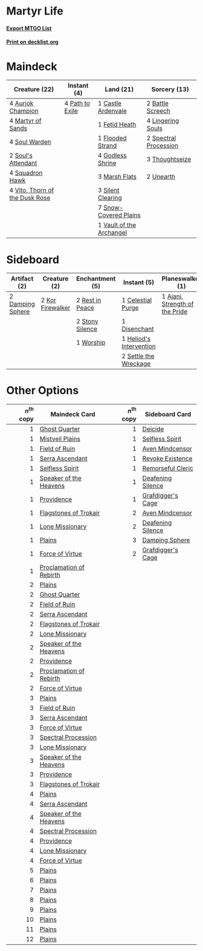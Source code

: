 # Martyr Life

#### [Export MTGO List](../collection/Martyr%20Life/Martyr%20Life.txt)
#### [Print on decklist.org](http://decklist.org/?deckmain=4%09Auriok%20Champion%0A2%09Battle%20Screech%0A1%09Castle%20Ardenvale%0A1%09Fetid%20Heath%0A1%09Flooded%20Strand%0A4%09Godless%20Shrine%0A4%09Lingering%20Souls%0A3%09Marsh%20Flats%0A4%09Martyr%20of%20Sands%0A4%09Path%20to%20Exile%0A3%09Silent%20Clearing%0A7%09Snow-Covered%20Plains%0A4%09Soul%20Warden%0A2%09Soul's%20Attendant%0A2%09Spectral%20Procession%0A4%09Squadron%20Hawk%0A3%09Thoughtseize%0A2%09Unearth%0A1%09Vault%20of%20the%20Archangel%0A4%09Vito,%20Thorn%20of%20the%20Dusk%20Rose&deckside=1%09Ajani,%20Strength%20of%20the%20Pride%0A1%09Celestial%20Purge%0A2%09Damping%20Sphere%0A1%09Disenchant%0A1%09Heliod's%20Intervention%0A2%09Kor%20Firewalker%0A2%09Rest%20in%20Peace%0A2%09Settle%20the%20Wreckage%0A2%09Stony%20Silence%0A1%09Worship)
# Maindeck

|                                              Creature (22)                                              |                                       Instant (4)                                        |                                             Land (21)                                             |                                          Sorcery (13)                                          |
|---------------------------------------------------------------------------------------------------------|------------------------------------------------------------------------------------------|---------------------------------------------------------------------------------------------------|------------------------------------------------------------------------------------------------|
|4 [Auriok Champion](http://gatherer.wizards.com/Pages/Card/Details.aspx?multiverseid=72921)              |4 [Path to Exile](http://gatherer.wizards.com/Pages/Card/Details.aspx?multiverseid=220511)|1 [Castle Ardenvale](http://gatherer.wizards.com/Pages/Card/Details.aspx?multiverseid=473200)      |2 [Battle Screech](http://gatherer.wizards.com/Pages/Card/Details.aspx?multiverseid=35079)      |
|4 [Martyr of Sands](http://gatherer.wizards.com/Pages/Card/Details.aspx?multiverseid=121263)             |                                                                                          |1 [Fetid Heath](http://gatherer.wizards.com/Pages/Card/Details.aspx?multiverseid=442227)           |4 [Lingering Souls](http://gatherer.wizards.com/Pages/Card/Details.aspx?multiverseid=368485)    |
|4 [Soul Warden](http://gatherer.wizards.com/Pages/Card/Details.aspx?multiverseid=129740)                 |                                                                                          |1 [Flooded Strand](http://gatherer.wizards.com/Pages/Card/Details.aspx?multiverseid=405098)        |2 [Spectral Procession](http://gatherer.wizards.com/Pages/Card/Details.aspx?multiverseid=389685)|
|2 [Soul's Attendant](http://gatherer.wizards.com/Pages/Card/Details.aspx?multiverseid=193499)            |                                                                                          |4 [Godless Shrine](http://gatherer.wizards.com/Pages/Card/Details.aspx?multiverseid=405099)        |3 [Thoughtseize](http://gatherer.wizards.com/Pages/Card/Details.aspx?multiverseid=438676)       |
|4 [Squadron Hawk](http://gatherer.wizards.com/Pages/Card/Details.aspx?multiverseid=442023)               |                                                                                          |3 [Marsh Flats](http://gatherer.wizards.com/Pages/Card/Details.aspx?multiverseid=405101)           |2 [Unearth](http://gatherer.wizards.com/Pages/Card/Details.aspx?multiverseid=442102)            |
|4 [Vito, Thorn of the Dusk Rose](http://gatherer.wizards.com/Pages/Card/Details.aspx?multiverseid=485450)|                                                                                          |3 [Silent Clearing](http://gatherer.wizards.com/Pages/Card/Details.aspx?multiverseid=464195)       |                                                                                                |
|                                                                                                         |                                                                                          |7 [Snow-Covered Plains](http://gatherer.wizards.com/Pages/Card/Details.aspx?multiverseid=121267)   |                                                                                                |
|                                                                                                         |                                                                                          |1 [Vault of the Archangel](http://gatherer.wizards.com/Pages/Card/Details.aspx?multiverseid=270938)|                                                                                                |


# Sideboard

|                                       Artifact (2)                                        |                                       Creature (2)                                        |                                     Enchantment (5)                                      |                                           Instant (5)                                            |                                            Planeswalker (1)                                             |
|-------------------------------------------------------------------------------------------|-------------------------------------------------------------------------------------------|------------------------------------------------------------------------------------------|--------------------------------------------------------------------------------------------------|---------------------------------------------------------------------------------------------------------|
|2 [Damping Sphere](http://gatherer.wizards.com/Pages/Card/Details.aspx?multiverseid=443101)|2 [Kor Firewalker](http://gatherer.wizards.com/Pages/Card/Details.aspx?multiverseid=442010)|2 [Rest in Peace](http://gatherer.wizards.com/Pages/Card/Details.aspx?multiverseid=442021)|1 [Celestial Purge](http://gatherer.wizards.com/Pages/Card/Details.aspx?multiverseid=183055)      |1 [Ajani, Strength of the Pride](http://gatherer.wizards.com/Pages/Card/Details.aspx?multiverseid=466756)|
|                                                                                           |                                                                                           |2 [Stony Silence](http://gatherer.wizards.com/Pages/Card/Details.aspx?multiverseid=247425)|1 [Disenchant](http://gatherer.wizards.com/Pages/Card/Details.aspx?multiverseid=847)              |                                                                                                         |
|                                                                                           |                                                                                           |1 [Worship](http://gatherer.wizards.com/Pages/Card/Details.aspx?multiverseid=25553)       |1 [Heliod's Intervention](http://gatherer.wizards.com/Pages/Card/Details.aspx?multiverseid=476270)|                                                                                                         |
|                                                                                           |                                                                                           |                                                                                          |2 [Settle the Wreckage](http://gatherer.wizards.com/Pages/Card/Details.aspx?multiverseid=435186)  |                                                                                                         |


# Other Options

|*n*<sup>th</sup> copy|                                          Maindeck Card                                           |*n*<sup>th</sup> copy|                                       Sideboard Card                                       |
|--------------------:|--------------------------------------------------------------------------------------------------|--------------------:|--------------------------------------------------------------------------------------------|
|                    1|[Ghost Quarter](http://gatherer.wizards.com/Pages/Card/Details.aspx?multiverseid=389534)          |                    1|[Deicide](http://gatherer.wizards.com/Pages/Card/Details.aspx?multiverseid=380395)          |
|                    1|[Mistveil Plains](http://gatherer.wizards.com/Pages/Card/Details.aspx?multiverseid=142014)        |                    1|[Selfless Spirit](http://gatherer.wizards.com/Pages/Card/Details.aspx?multiverseid=414332)  |
|                    1|[Field of Ruin](http://gatherer.wizards.com/Pages/Card/Details.aspx?multiverseid=435415)          |                    1|[Aven Mindcensor](http://gatherer.wizards.com/Pages/Card/Details.aspx?multiverseid=426707)  |
|                    1|[Serra Ascendant](http://gatherer.wizards.com/Pages/Card/Details.aspx?multiverseid=438597)        |                    1|[Revoke Existence](http://gatherer.wizards.com/Pages/Card/Details.aspx?multiverseid=378397) |
|                    1|[Selfless Spirit](http://gatherer.wizards.com/Pages/Card/Details.aspx?multiverseid=414332)        |                    1|[Remorseful Cleric](http://gatherer.wizards.com/Pages/Card/Details.aspx?multiverseid=447169)|
|                    1|[Speaker of the Heavens](http://gatherer.wizards.com/Pages/Card/Details.aspx?multiverseid=488246) |                    1|[Deafening Silence](http://gatherer.wizards.com/Pages/Card/Details.aspx?multiverseid=472972)|
|                    1|[Providence](http://gatherer.wizards.com/Pages/Card/Details.aspx?multiverseid=414329)             |                    1|[Grafdigger's Cage](http://gatherer.wizards.com/Pages/Card/Details.aspx?multiverseid=278452)|
|                    1|[Flagstones of Trokair](http://gatherer.wizards.com/Pages/Card/Details.aspx?multiverseid=116733)  |                    2|[Aven Mindcensor](http://gatherer.wizards.com/Pages/Card/Details.aspx?multiverseid=426707)  |
|                    1|[Lone Missionary](http://gatherer.wizards.com/Pages/Card/Details.aspx?multiverseid=386344)        |                    2|[Deafening Silence](http://gatherer.wizards.com/Pages/Card/Details.aspx?multiverseid=472972)|
|                    1|[Plains](http://gatherer.wizards.com/Pages/Card/Details.aspx?multiverseid=439856)                 |                    3|[Damping Sphere](http://gatherer.wizards.com/Pages/Card/Details.aspx?multiverseid=443101)   |
|                    1|[Force of Virtue](http://gatherer.wizards.com/Pages/Card/Details.aspx?multiverseid=463959)        |                    2|[Grafdigger's Cage](http://gatherer.wizards.com/Pages/Card/Details.aspx?multiverseid=278452)|
|                    1|[Proclamation of Rebirth](http://gatherer.wizards.com/Pages/Card/Details.aspx?multiverseid=107341)|                     |                                                                                            |
|                    2|[Plains](http://gatherer.wizards.com/Pages/Card/Details.aspx?multiverseid=439856)                 |                     |                                                                                            |
|                    2|[Ghost Quarter](http://gatherer.wizards.com/Pages/Card/Details.aspx?multiverseid=389534)          |                     |                                                                                            |
|                    2|[Field of Ruin](http://gatherer.wizards.com/Pages/Card/Details.aspx?multiverseid=435415)          |                     |                                                                                            |
|                    2|[Serra Ascendant](http://gatherer.wizards.com/Pages/Card/Details.aspx?multiverseid=438597)        |                     |                                                                                            |
|                    2|[Flagstones of Trokair](http://gatherer.wizards.com/Pages/Card/Details.aspx?multiverseid=116733)  |                     |                                                                                            |
|                    2|[Lone Missionary](http://gatherer.wizards.com/Pages/Card/Details.aspx?multiverseid=386344)        |                     |                                                                                            |
|                    2|[Speaker of the Heavens](http://gatherer.wizards.com/Pages/Card/Details.aspx?multiverseid=488246) |                     |                                                                                            |
|                    2|[Providence](http://gatherer.wizards.com/Pages/Card/Details.aspx?multiverseid=414329)             |                     |                                                                                            |
|                    2|[Proclamation of Rebirth](http://gatherer.wizards.com/Pages/Card/Details.aspx?multiverseid=107341)|                     |                                                                                            |
|                    2|[Force of Virtue](http://gatherer.wizards.com/Pages/Card/Details.aspx?multiverseid=463959)        |                     |                                                                                            |
|                    3|[Plains](http://gatherer.wizards.com/Pages/Card/Details.aspx?multiverseid=439856)                 |                     |                                                                                            |
|                    3|[Field of Ruin](http://gatherer.wizards.com/Pages/Card/Details.aspx?multiverseid=435415)          |                     |                                                                                            |
|                    3|[Serra Ascendant](http://gatherer.wizards.com/Pages/Card/Details.aspx?multiverseid=438597)        |                     |                                                                                            |
|                    3|[Force of Virtue](http://gatherer.wizards.com/Pages/Card/Details.aspx?multiverseid=463959)        |                     |                                                                                            |
|                    3|[Spectral Procession](http://gatherer.wizards.com/Pages/Card/Details.aspx?multiverseid=389685)    |                     |                                                                                            |
|                    3|[Lone Missionary](http://gatherer.wizards.com/Pages/Card/Details.aspx?multiverseid=386344)        |                     |                                                                                            |
|                    3|[Speaker of the Heavens](http://gatherer.wizards.com/Pages/Card/Details.aspx?multiverseid=488246) |                     |                                                                                            |
|                    3|[Providence](http://gatherer.wizards.com/Pages/Card/Details.aspx?multiverseid=414329)             |                     |                                                                                            |
|                    3|[Flagstones of Trokair](http://gatherer.wizards.com/Pages/Card/Details.aspx?multiverseid=116733)  |                     |                                                                                            |
|                    4|[Plains](http://gatherer.wizards.com/Pages/Card/Details.aspx?multiverseid=439856)                 |                     |                                                                                            |
|                    4|[Serra Ascendant](http://gatherer.wizards.com/Pages/Card/Details.aspx?multiverseid=438597)        |                     |                                                                                            |
|                    4|[Speaker of the Heavens](http://gatherer.wizards.com/Pages/Card/Details.aspx?multiverseid=488246) |                     |                                                                                            |
|                    4|[Spectral Procession](http://gatherer.wizards.com/Pages/Card/Details.aspx?multiverseid=389685)    |                     |                                                                                            |
|                    4|[Providence](http://gatherer.wizards.com/Pages/Card/Details.aspx?multiverseid=414329)             |                     |                                                                                            |
|                    4|[Lone Missionary](http://gatherer.wizards.com/Pages/Card/Details.aspx?multiverseid=386344)        |                     |                                                                                            |
|                    4|[Force of Virtue](http://gatherer.wizards.com/Pages/Card/Details.aspx?multiverseid=463959)        |                     |                                                                                            |
|                    5|[Plains](http://gatherer.wizards.com/Pages/Card/Details.aspx?multiverseid=439856)                 |                     |                                                                                            |
|                    6|[Plains](http://gatherer.wizards.com/Pages/Card/Details.aspx?multiverseid=439856)                 |                     |                                                                                            |
|                    7|[Plains](http://gatherer.wizards.com/Pages/Card/Details.aspx?multiverseid=439856)                 |                     |                                                                                            |
|                    8|[Plains](http://gatherer.wizards.com/Pages/Card/Details.aspx?multiverseid=439856)                 |                     |                                                                                            |
|                    9|[Plains](http://gatherer.wizards.com/Pages/Card/Details.aspx?multiverseid=439856)                 |                     |                                                                                            |
|                   10|[Plains](http://gatherer.wizards.com/Pages/Card/Details.aspx?multiverseid=439856)                 |                     |                                                                                            |
|                   11|[Plains](http://gatherer.wizards.com/Pages/Card/Details.aspx?multiverseid=439856)                 |                     |                                                                                            |
|                   12|[Plains](http://gatherer.wizards.com/Pages/Card/Details.aspx?multiverseid=439856)                 |                     |                                                                                            |


